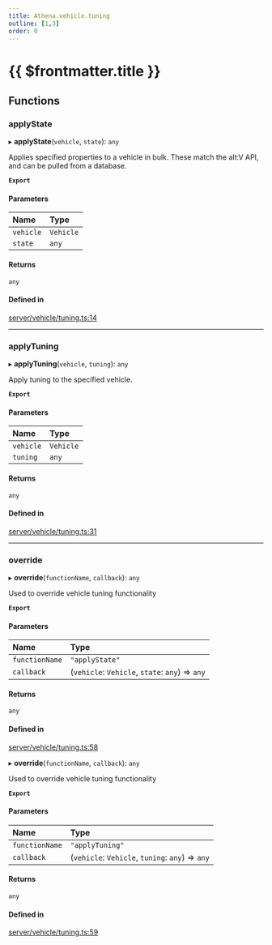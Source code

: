 ```yaml
---
title: Athena.vehicle.tuning
outline: [1,3]
order: 0
---
```


# {{ $frontmatter.title }}


## Functions

### applyState

▸ **applyState**(`vehicle`, `state`): `any`

Applies specified properties to a vehicle in bulk.
These match the alt:V API, and can be pulled from a database.

**`Export`**

#### Parameters

| Name | Type |
| :------ | :------ |
| `vehicle` | `Vehicle` |
| `state` | `any` |

#### Returns

`any`

#### Defined in

[server/vehicle/tuning.ts:14](https://github.com/Stuyk/altv-athena/blob/ae8402672/src/core/server/vehicle/tuning.ts#L14)

___

### applyTuning

▸ **applyTuning**(`vehicle`, `tuning`): `any`

Apply tuning to the specified vehicle.

**`Export`**

#### Parameters

| Name | Type |
| :------ | :------ |
| `vehicle` | `Vehicle` |
| `tuning` | `any` |

#### Returns

`any`

#### Defined in

[server/vehicle/tuning.ts:31](https://github.com/Stuyk/altv-athena/blob/ae8402672/src/core/server/vehicle/tuning.ts#L31)

___

### override

▸ **override**(`functionName`, `callback`): `any`

Used to override vehicle tuning functionality

**`Export`**

#### Parameters

| Name | Type |
| :------ | :------ |
| `functionName` | ``"applyState"`` |
| `callback` | (`vehicle`: `Vehicle`, `state`: `any`) => `any` |

#### Returns

`any`

#### Defined in

[server/vehicle/tuning.ts:58](https://github.com/Stuyk/altv-athena/blob/ae8402672/src/core/server/vehicle/tuning.ts#L58)

▸ **override**(`functionName`, `callback`): `any`

Used to override vehicle tuning functionality

**`Export`**

#### Parameters

| Name | Type |
| :------ | :------ |
| `functionName` | ``"applyTuning"`` |
| `callback` | (`vehicle`: `Vehicle`, `tuning`: `any`) => `any` |

#### Returns

`any`

#### Defined in

[server/vehicle/tuning.ts:59](https://github.com/Stuyk/altv-athena/blob/ae8402672/src/core/server/vehicle/tuning.ts#L59)
